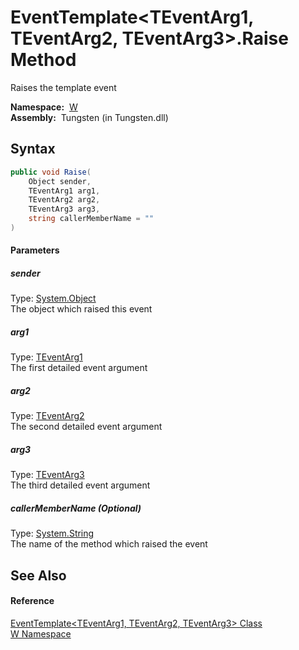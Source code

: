 EventTemplate&lt;TEventArg1, TEventArg2, TEventArg3>.Raise Method
=================================================================
   Raises the template event

  **Namespace:**  [W][1]  
  **Assembly:**  Tungsten (in Tungsten.dll)

Syntax
------

```csharp
public void Raise(
	Object sender,
	TEventArg1 arg1,
	TEventArg2 arg2,
	TEventArg3 arg3,
	string callerMemberName = ""
)
```

#### Parameters

##### *sender*
Type: [System.Object][2]  
The object which raised this event

##### *arg1*
Type: [TEventArg1][3]  
The first detailed event argument

##### *arg2*
Type: [TEventArg2][3]  
The second detailed event argument

##### *arg3*
Type: [TEventArg3][3]  
The third detailed event argument

##### *callerMemberName* (Optional)
Type: [System.String][4]  
The name of the method which raised the event


See Also
--------

#### Reference
[EventTemplate&lt;TEventArg1, TEventArg2, TEventArg3> Class][3]  
[W Namespace][1]  

[1]: ../README.md
[2]: http://msdn.microsoft.com/en-us/library/e5kfa45b
[3]: README.md
[4]: http://msdn.microsoft.com/en-us/library/s1wwdcbf